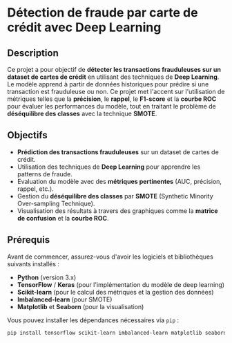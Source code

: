 # Détection de fraude par carte de crédit avec Deep Learning

## Description
Ce projet a pour objectif de **détecter les transactions frauduleuses sur un dataset de cartes de crédit** en utilisant des techniques de **Deep Learning**. Le modèle apprend à partir de données historiques pour prédire si une transaction est frauduleuse ou non. Ce projet met l'accent sur l'utilisation de métriques telles que la **précision**, le **rappel**, le **F1-score** et la **courbe ROC** pour évaluer les performances du modèle, tout en traitant le problème de **déséquilibre des classes** avec la technique **SMOTE**.

## Objectifs
- **Prédiction des transactions frauduleuses** sur un dataset de cartes de crédit.
- Utilisation des techniques de **Deep Learning** pour apprendre les patterns de fraude.
- Evaluation du modèle avec des **métriques pertinentes** (AUC, précision, rappel, etc.).
- Gestion du **déséquilibre des classes** par **SMOTE** (Synthetic Minority Over-sampling Technique).
- Visualisation des résultats à travers des graphiques comme la **matrice de confusion** et la **courbe ROC**.

## Prérequis
Avant de commencer, assurez-vous d'avoir les logiciels et bibliothèques suivants installés :

- **Python** (version 3.x)
- **TensorFlow** / **Keras** (pour l'implémentation du modèle de deep learning)
- **Scikit-learn** (pour le calcul des métriques et la gestion des données)
- **Imbalanced-learn** (pour SMOTE)
- **Matplotlib** et **Seaborn** (pour la visualisation)

Vous pouvez installer les dépendances nécessaires via `pip` :

```bash
pip install tensorflow scikit-learn imbalanced-learn matplotlib seaborn
